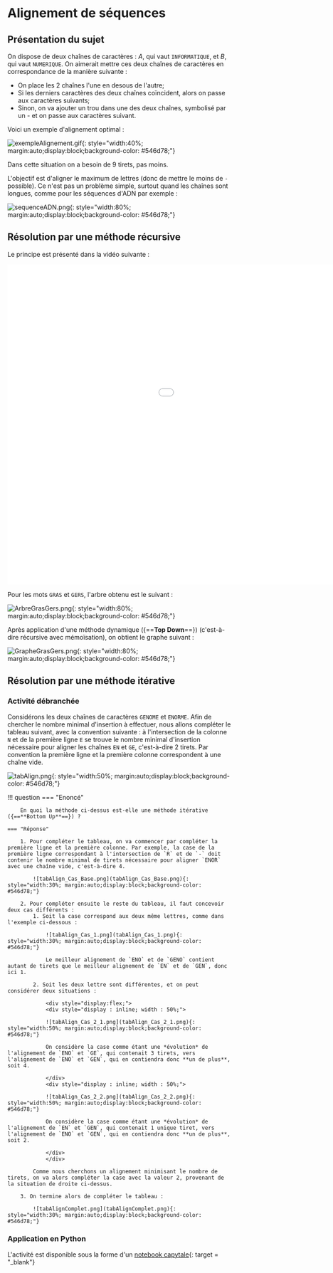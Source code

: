 # Alignement de séquences


## Présentation du sujet 


On dispose de deux chaînes de caractères : $A$, qui vaut `INFORMATIQUE`, et $B$, qui vaut `NUMERIQUE`. On aimerait mettre ces deux chaînes de caractères en correspondance de la manière suivante :

* On place les 2 chaînes l'une en desous de l'autre;
* Si les derniers caractères des deux chaînes coïncident, alors on passe aux caractères suivants;
* Sinon, on va ajouter un trou dans une des deux chaînes, symbolisé par un - et on passe aux caractères suivant.

Voici un exemple d'alignement optimal :

![exempleAlignement.gif](exempleAlignement.gif){: style="width:40%; margin:auto;display:block;background-color: #546d78;"}

Dans cette situation on a besoin de 9 tirets, pas moins.

L'objectif est d'aligner le maximum de lettres (donc de mettre le moins de `-` possible). Ce n'est pas un problème simple, surtout quand les chaînes sont longues, comme pour les séquences d'ADN par exemple :

![sequenceADN.png](sequenceADN.png){: style="width:80%; margin:auto;display:block;background-color: #546d78;"}

## Résolution par une méthode récursive 

Le principe est présenté dans la vidéo suivante :

<iframe src="//video.toutatice.fr/video/28583-alignement-de-sequences-methode-recursive-et-programmation-dynamique/?is_iframe=true" size="240" width="1280" height="720" style="padding: 0; margin: 0; border:0" allowfullscreen ></iframe>


Pour les mots `GRAS` et `GERS`, l'arbre  obtenu est le suivant :

![ArbreGrasGers.png](ArbreGrasGers.png){: style="width:80%; margin:auto;display:block;background-color: #546d78;"}

Après application d'une méthode dynamique ({==**Top Down**==}) (c'est-à-dire récursive avec mémoïsation), on obtient le graphe suivant :

![GrapheGrasGers.png](GrapheGrasGers.png){: style="width:80%; margin:auto;display:block;background-color: #546d78;"}

## Résolution par une méthode itérative

### Activité débranchée

Considérons les deux chaînes de caractères `GENOME` et `ENORME`. Afin de chercher le nombre minimal d'insertion à effectuer, nous allons compléter le tableau suivant, avec la convention suivante : à l'intersection de la colonne `N` et de la première ligne `E` se trouve le nombre minimal d'insertion nécessaire pour aligner les chaînes `EN` et `GE`, c'est-à-dire 2 tirets. Par convention la première ligne et la première colonne correspondent à une chaîne vide.

![tabAlign.png](tabAlign.png){: style="width:50%; margin:auto;display:block;background-color: #546d78;"}

!!! question
	=== "Enoncé"
	
		En quoi la méthode ci-dessus est-elle une méthode itérative ({==**Bottom Up**==}) ?
		
	=== "Réponse"
		
		1. Pour compléter le tableau, on va commencer par compléter la première ligne et la première colonne. Par exemple, la case de la première ligne correspondant à l'intersection de `R` et de `-` doit contenir le nombre minimal de tirets nécessaire pour aligner `ENOR` avec une chaîne vide, c'est-à-dire 4.
		
			![tabAlign_Cas_Base.png](tabAlign_Cas_Base.png){: style="width:30%; margin:auto;display:block;background-color: #546d78;"}
			
		2. Pour compléter ensuite le reste du tableau, il faut concevoir deux cas différents :
			1. Soit la case correspond aux deux même lettres, comme dans l'exemple ci-dessous :
			
				![tabAlign_Cas_1.png](tabAlign_Cas_1.png){: style="width:30%; margin:auto;display:block;background-color: #546d78;"}
				
				Le meilleur alignement de `ENO` et de `GENO` contient autant de tirets que le meilleur alignement de `EN` et de `GEN`, donc ici 1.
				
			2. Soit les deux lettre sont différentes, et on peut considérer deux situations :
			
				<div style="display:flex;">
				<div style="display : inline; width : 50%;">
				
				![tabAlign_Cas_2_1.png](tabAlign_Cas_2_1.png){: style="width:50%; margin:auto;display:block;background-color: #546d78;"}
				
				On considère la case comme étant une *évolution* de l'alignement de `ENO` et `GE`, qui contenait 3 tirets, vers l'alignement de `ENO` et `GEN`, qui en contiendra donc **un de plus**, soit 4.
				
				</div>
				<div style="display : inline; width : 50%;">
				
				![tabAlign_Cas_2_2.png](tabAlign_Cas_2_2.png){: style="width:50%; margin:auto;display:block;background-color: #546d78;"}
				
				On considère la case comme étant une *évolution* de l'alignement de `EN` et `GEN`, qui contenait 1 unique tiret, vers l'alignement de `ENO` et `GEN`, qui en contiendra donc **un de plus**, soit 2.
				
				</div>
				</div>
		
			Comme nous cherchons un alignement minimisant le nombre de tirets, on va alors compléter la case avec la valeur 2, provenant de la situation de droite ci-dessus.
			
		3. On termine alors de compléter le tableau :
			
			![tabAlignComplet.png](tabAlignComplet.png){: style="width:30%; margin:auto;display:block;background-color: #546d78;"}
		
### Application en Python

L'activité est disponible sous la forme d'un [notebook capytale](https://capytale2.ac-paris.fr/web/c/ade1-491791){: target = "_blank"}